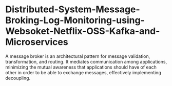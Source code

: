 # Distributed-System-Message-Broking-Log-Monitoring-using-Websoket-Netflix-OSS-Kafka-and-Microservices
A message broker is an architectural pattern for message validation, transformation, and routing. It mediates communication among applications, minimizing the mutual awareness that applications should have of each other in order to be able to exchange messages, effectively implementing decoupling.
